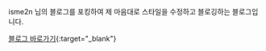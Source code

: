 

isme2n 님의 블로그를 포킹하여 제 마음대로 스타일을 수정하고
블로깅하는 블로그입니다.

[블로그 바로가기](https://jong-hui.github.io){:target="_blank"}
